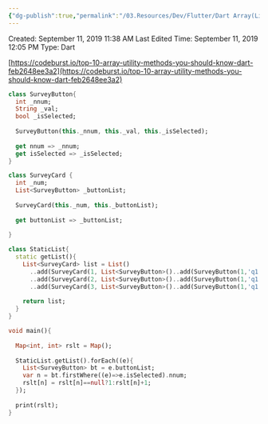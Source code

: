 ```yaml
---
{"dg-publish":true,"permalink":"/03.Resources/Dev/Flutter/Dart Array(List) Method정리/","tags":["dev","dart"],"noteIcon":""}
---
```




Created: September 11, 2019 11:38 AM
Last Edited Time: September 11, 2019 12:05 PM
Type: Dart

[https://codeburst.io/top-10-array-utility-methods-you-should-know-dart-feb2648ee3a2](https://codeburst.io/top-10-array-utility-methods-you-should-know-dart-feb2648ee3a2)

```dart
class SurveyButton{
  int _nnum;
  String _val;
  bool _isSelected;
  
  SurveyButton(this._nnum, this._val, this._isSelected);
  
  get nnum => _nnum;
  get isSelected => _isSelected;
}

class SurveyCard {
  int _num;
  List<SurveyButton> _buttonList;
  
  SurveyCard(this._num, this._buttonList);
  
  get buttonList => _buttonList;
  
}

class StaticList{
  static getList(){
    List<SurveyCard> list = List()
      ..add(SurveyCard(1, List<SurveyButton>()..add(SurveyButton(1,'q1',true))..add(SurveyButton(2,'q2',false))))
      ..add(SurveyCard(2, List<SurveyButton>()..add(SurveyButton(1,'q1',false))..add(SurveyButton(2,'q2',true))))
      ..add(SurveyCard(3, List<SurveyButton>()..add(SurveyButton(1,'q1',true))..add(SurveyButton(2,'q2',false))));
    
    return list;
  }
}

void main(){
  
  Map<int, int> rslt = Map();
  
  StaticList.getList().forEach((e){
    List<SurveyButton> bt = e.buttonList; 
    var n = bt.firstWhere((e)=>e.isSelected).nnum;
    rslt[n] = rslt[n]==null?1:rslt[n]+1;
  });
  
  print(rslt);
}
```